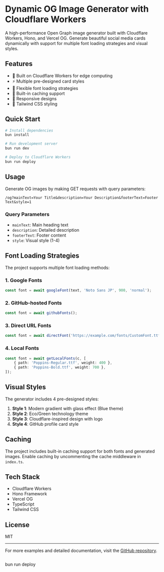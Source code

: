 # Dynamic OG Image Generator with Cloudflare Workers

A high-performance Open Graph image generator built with Cloudflare Workers, Hono, and Vercel OG. Generate beautiful social media cards dynamically with support for multiple font loading strategies and visual styles.

## Features

- 🚀 Built on Cloudflare Workers for edge computing
- ⚡ Multiple pre-designed card styles
- 🎨 Flexible font loading strategies
- 🔄 Built-in caching support
- 📱 Responsive designs
- 🎯 Tailwind CSS styling

## Quick Start

```bash
# Install dependencies
bun install

# Run development server
bun run dev

# Deploy to Cloudflare Workers
bun run deploy
```

## Usage

Generate OG images by making GET requests with query parameters:

```
/og?mainText=Your Title&description=Your Description&footerText=Footer Text&style=1
```

### Query Parameters

- `mainText`: Main heading text
- `description`: Detailed description
- `footerText`: Footer content
- `style`: Visual style (1-4)

## Font Loading Strategies

The project supports multiple font loading methods:

### 1. Google Fonts

```typescript
const font = await googleFont(text, 'Noto Sans JP', 900, 'normal');
```

### 2. GitHub-hosted Fonts

```typescript
const font = await githubFonts();
```

### 3. Direct URL Fonts

```typescript
const font = await directFont('https://example.com/fonts/CustomFont.ttf', 'CustomFont', 400, 'normal');
```

### 4. Local Fonts

```typescript
const font = await getLocalFonts(c, [
	{ path: 'Poppins-Regular.ttf', weight: 400 },
	{ path: 'Poppins-Bold.ttf', weight: 700 },
]);
```

## Visual Styles

The generator includes 4 pre-designed styles:

1. **Style 1**: Modern gradient with glass effect (Blue theme)
2. **Style 2**: Eco/Green technology theme
3. **Style 3**: Cloudflare-inspired design with logo
4. **Style 4**: GitHub profile card style

## Caching

The project includes built-in caching support for both fonts and generated images. Enable caching by uncommenting the cache middleware in `index.ts`.

## Tech Stack

- Cloudflare Workers
- Hono Framework
- Vercel OG
- TypeScript
- Tailwind CSS

## License

MIT

---

For more examples and detailed documentation, visit the [GitHub repository](https://github.com/mohdlatif/og-image-generator-cloudflare-worker).

```

```

bun run deploy

```

```
